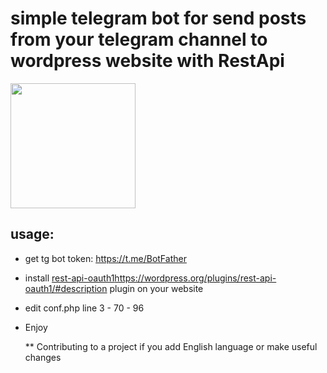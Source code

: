 # simple telegram bot for send posts from your telegram channel to wordpress website with RestApi

<img src="https://github.com/DeAref/tg2wp/assets/95649368/5dff4b17-0f24-4823-a5b1-b3fa87b5baff" data-canonical-src="https://github.com/DeAref/tg2wp/assets/95649368/5dff4b17-0f24-4823-a5b1-b3fa87b5baff" width="200"/>

## usage:
- get tg bot token: https://t.me/BotFather
- install [rest-api-oauth1](https://wordpress.org/plugins/rest-api-oauth1/#description)https://wordpress.org/plugins/rest-api-oauth1/#description plugin on your website
- edit conf.php line 3 - 70 - 96
- Enjoy

  ** Contributing to a project if you add English language or make useful changes
